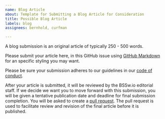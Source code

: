 ```yaml
---
name: Blog Article
about: Template for Submitting a Blog Article for Consideration
title: Possible Blog Article
labels: blog
assignees: bernhold, curfman

---
```


A blog submission is an original article of typically 250 - 500 words.

Please submit your article here, in this GitHub issue using [GitHub Markdown](https://guides.github.com/features/mastering-markdown) for an specific styling you may want.

Please be sure your submission adheres to our guidelines in our [code of conduct](CODE_OF_CONDUCT.md).

After your article is submitted, it will be reviewed by the BSSw.io editorial staff. If we decide we want you to move forward with this submission, you will be given a tentative publication date and deadline for final submission completion. You will be asked to create a [pull request](https://help.github.com/en/articles/creating-a-pull-request). The pull request is used to facilitate review and revision of the final article before it is published.
